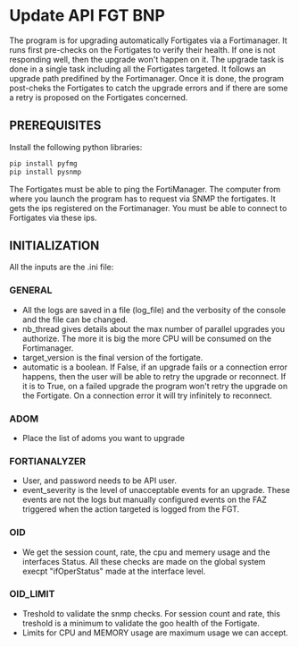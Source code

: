 # Update API FGT BNP

The program is for upgrading automatically Fortigates via a Fortimanager. It runs first pre-checks on the Fortigates to verify their health. If one is not responding well, then the upgrade won't happen on it.
The upgrade task is done in a single task including all the Fortigates targeted. It follows an upgrade path predifined by the Fortimanager. Once it is done, the program post-cheks the Fortigates to catch the upgrade errors and if there are some a retry is proposed on the Fortigates concerned.

## PREREQUISITES

Install the following python libraries:

```bash
pip install pyfmg
pip install pysnmp
```

The Fortigates must be able to ping the FortiManager.
The computer from where you launch the program has to request via SNMP the fortigates. It gets the ips registered on the Fortimanager. You must be able to connect to Fortigates via these ips.

## INITIALIZATION

All the inputs are the .ini file:

### GENERAL

- All the logs are saved in a file (log_file) and the verbosity of the console and the file can be changed.
- nb_thread gives details about the max number of parallel upgrades you authorize. The more it is big the more CPU will be consumed on the Fortimanager.
- target_version is the final version of the fortigate.
- automatic is a boolean. If False, if an upgrade fails or a connection error happens, then the user will be able to retry the upgrade or reconnect. If it is to True, on a failed upgrade the program won't retry the upgrade on the Fortigate. On a connection error it will try infinitely to reconnect.

### ADOM

- Place the list of adoms you want to upgrade

### FORTIANALYZER

- User, and password needs to be API user.
- event_severity is the level of unacceptable events for an upgrade. These events are not the logs but manually configured events on the FAZ triggered when the action targeted is logged from the FGT.

### OID

- We get the session count, rate, the cpu and memery usage and the interfaces Status. All these checks are made on the global system execpt "ifOperStatus" made at the interface level.

### OID_LIMIT

- Treshold to validate the snmp checks. For session count and rate, this treshold is a minimum to validate the goo health of the Fortigate.
- Limits for CPU and MEMORY usage are maximum usage we can accept.
